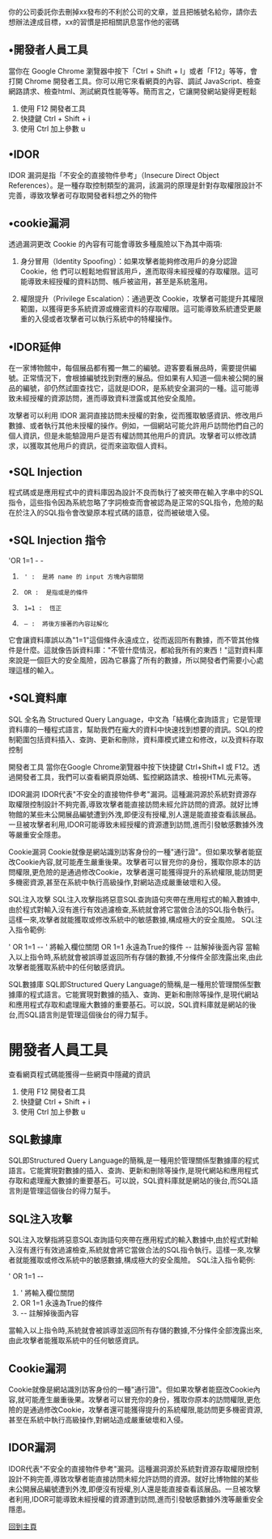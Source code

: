 你的公司委託你去刪掉xx發布的不利於公司的文章，並且把帳號名給你，請你去想辦法達成目標，xx的習慣是把相關訊息當作他的密碼

## •開發者人員工具

當你在 Google Chrome 瀏覽器中按下「Ctrl + Shift + I」或者「F12」等等，會打開 Chrome 開發者工具。你可以用它來看網頁的內容、調試 JavaScript、檢查網路請求、檢查html、測試網頁性能等等。簡而言之，它讓開發網站變得更輕鬆

1. 使用 F12 開發者工具
2. 快捷鍵 Ctrl + Shift + i
3. 使用 Ctrl 加上參數 u
## •IDOR
IDOR 漏洞是指「不安全的直接物件參考」（Insecure Direct Object References）。是一種存取控制類型的漏洞，該漏洞的原理是針對存取權限設計不完善，導致攻擊者可存取開發者料想之外的物件

## •cookie漏洞
	
透過漏洞更改 Cookie 的內容有可能會導致多種風險以下為其中兩項:

1. 身分冒用（Identity Spoofing）：如果攻擊者能夠修改用戶的身分認證 Cookie，他   們可以輕鬆地假冒該用戶，進而取得未經授權的存取權限。這可能導致未經授權的資料訪問、帳戶被盜用，甚至是系統濫用。
 
 
2. 權限提升（Privilege Escalation）：通過更改 Cookie，攻擊者可能提升其權限範圍，以獲得更多系統資源或機密資料的存取權限。這可能導致系統遭受更嚴重的入侵或者攻擊者可以執行系統中的特權操作。

## •IDOR延伸
在一家博物館中，每個展品都有獨一無二的編號。遊客要看展品時，需要提供編號。正常情況下，會根據編號找到對應的展品。但如果有人知道一個未被公開的展品的編號，卻仍然試圖查找它，這就是IDOR，是系統安全漏洞的一種。這可能導致未經授權的資源訪問，進而導致資料泄露或其他安全風險。

攻擊者可以利用 IDOR 漏洞直接訪問未授權的對象，從而獲取敏感資訊、修改用戶數據、或者執行其他未授權的操作。例如，一個網站可能允許用戶訪問他們自己的個人資訊，但是未能驗證用戶是否有權訪問其他用戶的資訊。攻擊者可以修改請求，以獲取其他用戶的資訊，從而來盜取個人資料。
## •SQL Injection

程式碼或是應用程式中的資料庫因為設計不良而執行了被夾帶在輸入字串中的SQL指令，這些指令因為系統忽略了字詞檢查而會被認為是正常的SQL指令，危險的點在於注入的SQL指令會改變原本程式碼的語意，從而被破壞入侵。

## •SQL Injection 指令

 'OR 1=1 - - 
1.      ' :  是將 name 的 input 方塊內容關閉
2.      OR :  是指或是的條件
3.      1=1 :  恆正
4.      – :  將後方接著的內容註解化

它會讓資料庫誤以為"1=1"這個條件永遠成立，從而返回所有數據，而不管其他條件是什麼。這就像告訴資料庫："不管什麼情況，都給我所有的東西！"這對資料庫來說是一個巨大的安全風險，因為它暴露了所有的數據，所以開發者們需要小心處理這樣的輸入。

## •SQL資料庫
SQL 全名為 Structured Query Language，中文為「結構化查詢語言」它是管理資料庫的一種程式語言，幫助我們在龐大的資料中快速找到想要的資訊。SQL的控制範圍包括資料插入、查詢、更新和刪除，資料庫模式建立和修改，以及資料存取控制











開發者工具
當你在Google Chrome瀏覽器中按下快捷鍵 Ctrl+Shift+I 或 F12。透過開發者工具，我們可以查看網頁原始碼、監控網路請求、檢視HTML元素等。

IDOR漏洞
IDOR代表"不安全的直接物件參考"漏洞。這種漏洞源於系統對資源存取權限控制設計不夠完善,導致攻擊者能直接訪問未經允許訪問的資源。就好比博物館的某些未公開展品編號遭到外洩,即便沒有授權,別人還是能直接查看該展品。一旦被攻擊者利用,IDOR可能導致未經授權的資源遭到訪問,進而引發敏感數據外洩等嚴重安全隱患。

Cookie漏洞
Cookie就像是網站識別訪客身份的一種"通行證"。但如果攻擊者能竄改Cookie內容,就可能產生嚴重後果。攻擊者可以冒充你的身份，獲取你原本的訪問權限,更危險的是通過修改Cookie，攻擊者還可能獲得提升的系統權限,能訪問更多機密資源,甚至在系統中執行高級操作,對網站造成嚴重破壞和入侵。

SQL注入攻擊
SQL注入攻擊指將惡意SQL查詢語句夾帶在應用程式的輸入數據中,由於程式對輸入沒有進行有效過濾檢查,系統就會將它當做合法的SQL指令執行。這樣一來,攻擊者就能獲取或修改系統中的敏感數據,構成極大的安全風險。
SQL注入指令範例:

' OR 1=1 --
' 將輸入欄位關閉
OR 1=1 永遠為True的條件
-- 註解掉後面內容
當輸入以上指令時,系統就會被誤導並返回所有存儲的數據,不分條件全部洩露出來,由此攻擊者能獲取系統中的任何敏感資訊。

SQL數據庫
SQL即Structured Query Language的簡稱,是一種用於管理關係型數據庫的程式語言。它能實現對數據的插入、查詢、更新和刪除等操作,是現代網站和應用程式存取和處理龐大數據的重要基石。可以說，SQL資料庫就是網站的後台,而SQL語言則是管理這個後台的得力幫手。












# 開發者人員工具


查看網頁程式碼能獲得一些網頁中隱藏的資訊


1. 使用 F12 開發者工具
2. 快捷鍵 Ctrl + Shift + i
3. 使用 Ctrl 加上參數 u


## SQL數據庫


SQL即Structured Query Language的簡稱,是一種用於管理關係型數據庫的程式語言。它能實現對數據的插入、查詢、更新和刪除等操作,是現代網站和應用程式存取和處理龐大數據的重要基石。可以說，SQL資料庫就是網站的後台,而SQL語言則是管理這個後台的得力幫手。


## SQL注入攻擊


SQL注入攻擊指將惡意SQL查詢語句夾帶在應用程式的輸入數據中,由於程式對輸入沒有進行有效過濾檢查,系統就會將它當做合法的SQL指令執行。這樣一來,攻擊者就能獲取或修改系統中的敏感數據,構成極大的安全風險。
SQL注入指令範例:


' OR 1=1 --
1. ' 將輸入欄位關閉
2. OR 1=1 永遠為True的條件
3. -- 註解掉後面內容


當輸入以上指令時,系統就會被誤導並返回所有存儲的數據,不分條件全部洩露出來,由此攻擊者能獲取系統中的任何敏感資訊。




## Cookie漏洞


Cookie就像是網站識別訪客身份的一種"通行證"。但如果攻擊者能竄改Cookie內容,就可能產生嚴重後果。攻擊者可以冒充你的身份，獲取你原本的訪問權限,更危險的是通過修改Cookie，攻擊者還可能獲得提升的系統權限,能訪問更多機密資源,甚至在系統中執行高級操作,對網站造成嚴重破壞和入侵。


## IDOR漏洞


IDOR代表"不安全的直接物件參考"漏洞。這種漏洞源於系統對資源存取權限控制設計不夠完善,導致攻擊者能直接訪問未經允許訪問的資源。就好比博物館的某些未公開展品編號遭到外洩,即便沒有授權,別人還是能直接查看該展品。一旦被攻擊者利用,IDOR可能導致未經授權的資源遭到訪問,進而引發敏感數據外洩等嚴重安全隱患。

[回到主頁](/index.md)




